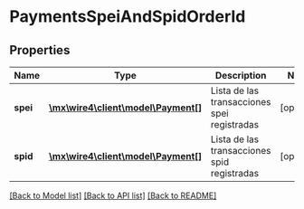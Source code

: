 # PaymentsSpeiAndSpidOrderId

## Properties
Name | Type | Description | Notes
------------ | ------------- | ------------- | -------------
**spei** | [**\mx\wire4\client\model\Payment[]**](Payment.md) | Lista de las transacciones spei registradas | [optional] 
**spid** | [**\mx\wire4\client\model\Payment[]**](Payment.md) | Lista de las transacciones spid registradas | [optional] 

[[Back to Model list]](../../README.md#documentation-for-models) [[Back to API list]](../../README.md#documentation-for-api-endpoints) [[Back to README]](../../README.md)


